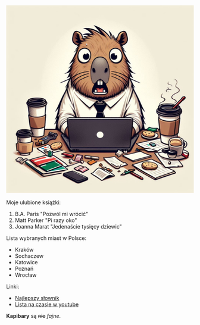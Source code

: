 ![Zmęczona kapibara](kapibara.jpeg)

Moje ulubione książki:
1. B.A. Paris "Pozwól mi wrócić"
2. Matt Parker "Pi razy oko"
3. Joanna Marat "Jedenaście tysięcy dziewic"

Lista wybranych miast w Polsce:
+ Kraków
+ Sochaczew
+ Katowice
+ Poznań
+ Wrocław

Linki:
* [Najlepszy słownik](https://www.diki.pl/)
* [Lista na czasie w youtube](https://www.youtube.com/feed/trending?bp=6gQJRkVleHBsb3Jl)

**Kapibary** są  ~~nie~~ *fajne*.


